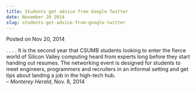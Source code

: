 ```yaml
---
title: Students get advice from Google Twitter
date: November 20 2014
slug: students-get-advice-from-google-twitter
---
```


 



<span class="date">Posted on Nov 20, 2014    </span>
<p>. . . . It is the second year that CSUMB students looking to
enter the fierce world of Silicon Valley computing heard from
experts long before they start handing out resumes. The networking
event is designed for students to meet engineers, programmers and
recruiters in an informal setting and get tips about landing a job
in the high-tech hub.<br>
&#x2013; <em>Monterey Herald</em>, Nov. 8, 2014</br></p>





 
